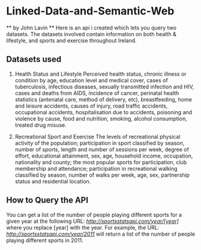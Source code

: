 # Linked-Data-and-Semantic-Web

** by John Lavin **
Here is an api i created which lets you query two datasets. The datasets involved contain information on both health & lifestyle, and sports and exercise throughout Ireland.

## Datasets used
1. Health Status and Lifestyle
Perceived health status, chronic illness or condition by age, education level and medical cover, cases of tuberculosis, infectious diseases, sexually transmitted infection and HIV, cases and deaths from AIDS, incidence of cancer, perinatal health statistics (antenatal care, method of delivery, etc), breastfeeding, home and leisure accidents, causes of injury, road traffic accidents, occupational accidents, hospitalisation due to accidents, poisoning and violence by cause, food and nutrition, smoking, alcohol consumption, treated drug misuse.

2. Recreational Sport and Exercise
The levels of recreational physical activity of the population; participation in sport classified by season, number of sports, length and number of sessions per week, degree of effort, educational attainment, sex, age, household income, occupation, nationality and county; the most popular sports for participation, club membership and attendance; participation in recreational walking classified by season, number of walks per week, age, sex, partnership status and residential location.

## How to Query the API
You can get a list of the number of people playing different sports for a given year at the following URL:
*http://sportsstatsapi.com/year/[year]*
where you replace [year] with the year.
For example, the URL:
*http://sportsstatsapi.com/year/2011*
will return a list of the number of people playing different sports in 2011.


